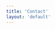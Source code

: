 ```yaml
---
title: 'Contact'
layout: 'default'
---
```

<script type="text/javascript" src="http://form.jotform.us/jsform/22276389245158"></script>

